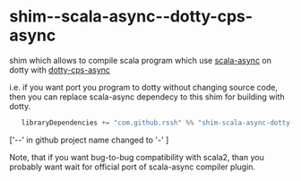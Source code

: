 # shim--scala-async--dotty-cps-async

shim which allows to compile scala program which use [scala-async](https://github.com/scala/scala-async) on dotty with [dotty-cps-async](https://github.com/rssh/dotty-cps-async)

i.e. if you want port you program to dotty without changing source code, then you can replace scala-async dependecy to this shim for building with dotty.

```Scala
   libraryDependencies += "com.github.rssh" %% "shim-scala-async-dotty-cps-async" % "0.9.4",
```

['--' in github project name changed to '-' ]


Note, that if you want bug-to-bug compatibility with scala2, than you probably want wait for official port of scala-async compiler plugin.

